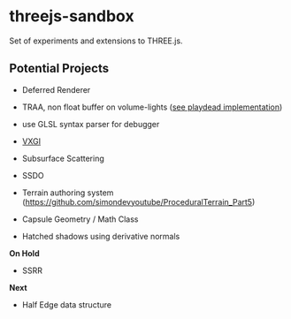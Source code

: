 # threejs-sandbox

Set of experiments and extensions to THREE.js.

## Potential Projects

- Deferred Renderer
- TRAA, non float buffer on volume-lights ([see playdead implementation](https://github.com/playdeadgames/temporal/blob/master/GDC2016_Temporal_Reprojection_AA_INSIDE.pdf))

- use GLSL syntax parser for debugger
- [VXGI](https://wickedengine.net/2017/08/30/voxel-based-global-illumination/)
- Subsurface Scattering
- SSDO
- Terrain authoring system (https://github.com/simondevyoutube/ProceduralTerrain_Part5)
- Capsule Geometry / Math Class
- Hatched shadows using derivative normals

**On Hold**
- SSRR

**Next**
- Half Edge data structure
